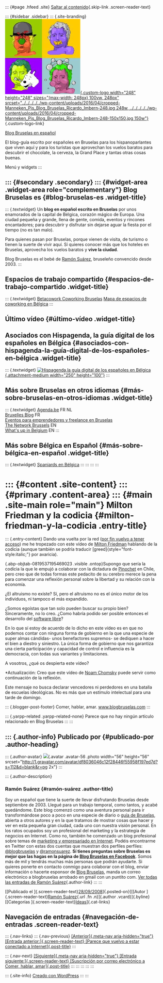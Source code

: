::: {#page .hfeed .site}
[Saltar al
contenido](../../../../../index.html?p=156#content){.skip-link
.screen-reader-text}

::: {#sidebar .sidebar}
::: {.site-branding}
[![](../../../../../wp-content/uploads/2016/04/cropped-Manneken_Pis_Blog_Bruselas_Ricardo_Imbern-248.jpg){.custom-logo
width="248" height="248" sizes="(max-width: 248px) 100vw, 248px"
srcset="../../../../../wp-content/uploads/2016/04/cropped-Manneken_Pis_Blog_Bruselas_Ricardo_Imbern-248.jpg 248w, ../../../../../wp-content/uploads/2016/04/cropped-Manneken_Pis_Blog_Bruselas_Ricardo_Imbern-248-150x150.jpg 150w"}](../../../../../index.html){.custom-logo-link}

[Blog Bruselas en español](../../../../../index.html)

El blog-guía escrito por españoles en Bruselas para los hispanoparlantes
que viven aquí y para los turistas que aprovechan los vuelos baratos
para descubrir el chocolate, la cerveza, la Grand Place y tantas otras
cosas buenas.

Menú y widgets
:::

::: {#secondary .secondary}
::: {#widget-area .widget-area role="complementary"}
Blog Bruselas es {#blog-bruselas-es .widget-title}
----------------

::: {.textwidget}
Un **blog en español escrito en Bruselas** por unos enamorados de la
capital de Bélgica, corazón mágico de Europa. Una ciudad pequeña y
grande, llena de gente, comida, eventos y rincones encantadores; para
descubrir y disfrutar sin dejarse aguar la fiesta por el tiempo (no es
tan malo).

Para quienes pasan por Bruselas, porque vienen de visita, de turismo o
tienen la suerte de vivir aquí. Sí quieres conocer más que los hoteles
en Bruselas, aprovecha los vuelos baratos y **vive la ciudad**.

Blog Bruselas es el bebé de [Ramón Suárez](http://www.ramonsuarez.com),
bruseleño convencido desde 2003.
:::

Espacios de trabajo compartido {#espacios-de-trabajo-compartido .widget-title}
------------------------------

::: {.textwidget}
[Betacowork Coworking Bruselas](http://www.betacowork.com) [Mapa de
espacios de coworking en Bélgica](http://coworkingbelgium.com)
:::

Último vídeo {#último-vídeo .widget-title}
------------

Asociados con Hispagenda, la guía digital de los españoles en Bélgica {#asociados-con-hispagenda-la-guía-digital-de-los-españoles-en-bélgica .widget-title}
---------------------------------------------------------------------

::: {.textwidget}
[![Hispagenda,la guía digital de los españoles en
Bélgica](../../../../../wp-content/uploads/2010/04/Hispagenda-250px.gif "Hispagenda, la guía digital de los españoles en Bélgica"){.attachment-medium
width="250" height="100"}](http://www.hispagenda.com)
:::

Más sobre Bruselas en otros idiomas {#más-sobre-bruselas-en-otros-idiomas .widget-title}
-----------------------------------

::: {.textwidget}
[Agenda.be](http://www.agenda.be) FR NL\
[Bruxelles Blog](http://www.bxlblog.be/) FR\
[Eventos para emprendedores y freelance en
Bruselas](http://www.betacowork.com/events/)\
[The Network
Brussels](http://groups.yahoo.com/group/TheNetworkBrussels/) EN\
[What\'s up in Belgium](http://www.whatsupin.be/) EN
:::

Más sobre Bélgica en Español {#más-sobre-bélgica-en-español .widget-title}
----------------------------

::: {.textwidget}
[Spaniards en Bélgica](http://www.spaniards.es/paises/belgica)
:::
:::
:::
:::

::: {#content .site-content}
::: {#primary .content-area}
::: {#main .site-main role="main"}
Milton Friedman y la codicia {#milton-friedman-y-la-codicia .entry-title}
============================

::: {.entry-content}
Dando una vuelta por la red ([por fin vuelvo a tener
acceso](http://comerhablaramar.blogspot.com/2008/09/parece-que-vuelvo-estar-conectado.html))
me he tropezado con este vídeo de [Milton
Friedman](http://es.wikipedia.org/wiki/Milton_Friedman) hablando de la
codicia (aunque también se podría traducir
[greed]{style="font-style:italic;"} por avaricia).

[](http://www.youtube.com/v/RWsx1X8PV_A&rel=0&color1=0xb1b1b1&color2=0xcfcfcf&fs=1 "Click here to block this object with Adblock Plus"){.abp-objtab-0819537195469023
.visible .ontop}Supongo que sería la codicia la que le empujó a
colaborar con la dictadura de
[Pinochet](http://es.wikipedia.org/wiki/Augusto_Pinochet_Ugarte#Pol.C3.ADticas_econ.C3.B3micas)
en Chile, pero creo que de todas formas este pedacito de su cerebro
merece la pena para comenzar una reflexión personal sobre la libertad y
su relación con la economía.

¿El altruismo no existe? Sí, pero el altruismo no es el único motor de
los individuos, ni tampoco el más expandido.

¿Somos egoístas que tan solo pueden buscar su propio bien? Sinceramente,
no lo creo. ¿Como habría podido ser posible entonces el desarrollo del
[software libre](http://es.wikipedia.org/wiki/C%C3%B3digo_libre)?

En lo que sí estoy de acuerdo de lo dicho en este vídeo es en que no
podemos contar con ninguna forma de gobierno en la que una especie de
super almas cándidas- unos benefactores supremos- se dediquen a hacer el
bien a diestro y siniestro. La única forma de gobierno que nos garantiza
una cierta participación y capacidad de control e influencia es la
democracia, con todas sus variantes y limitaciones.

A vosotros, ¿qué os despierta este vídeo?

\*Actualización: Creo que este vídeo de [Noam
Chomsky](http://es.wikipedia.org/wiki/Noam_Chomsky) puede servir como
continuación de la reflexión.

Este mensaje no busca declarar vencedores ni perdedores en una batalla
de escuelas ideológicas. No es más que un estímulo intelectual para una
tarde de domingo.

::: {.blogger-post-footer}
Comer, hablar, amar. www.blogbruselas.com
:::

::: {.yarpp-related .yarpp-related-none}
Parece que no hay ningún artículo relacionado en Blog Bruselas
:::
:::

::: {.author-info}
Publicado por {#publicado-por .author-heading}
-------------

::: {.author-avatar}
![](http://1.gravatar.com/avatar/df8036046c12f28446f55958f197ed7d?s=56&d=blank&r=pg){.avatar
.avatar-56 .photo width="56" height="56"
srcset="http://1.gravatar.com/avatar/df8036046c12f28446f55958f197ed7d?s=112&d=blank&r=pg 2x"}
:::

::: {.author-description}
### Ramón Suárez {#ramón-suárez .author-title}

Soy un español que tiene la suerte de llevar disfrutando Bruselas desde
septiembre de 2003. Llegué para un trabajo temporal, como tantos, y
acabé quedándome. Este blog comenzó como una aventura personal para ir
transformándose poco a poco en una especie de diario o [guía de
Bruselas](../../../../../index.html), abierta a otros autores y en la
que tratamos de mostrar cosas que hacer y ver en esta pequeña gran
ciudad, cada uno con nuestra visión personal. En los ratos ocupados soy
un profesional del marketing y la estrategia de negocios en Internet.
Como no, también he comenzado un blog profesional sobre temas de
[marketing y empresariado en Internet](http://ramonsuarez.com). Podéis
encontrarme en Twitter con estas dos cuentas que muestran dos perfiles
perfiles: [\@blogbruselas](http://twitter.com/blogbruselas) y
[\@ramonsuarez](http://twitter.com/ramonsuarez). **Sí tienes preguntas
sobre Bruselas es mejor que las hagas en la página de [Blog Bruselas en
Facebook](http://www.facebook.com/blogbruselas)**. Somos más de mil y
tendrás muchas más personas que podrán ayudarte. Si quieres ponerte en
contacto conmigo para colaborar con el blog, enviar información o
hacerte esponsor de [Blog Bruselas](../../../../../index.html), manda un
correo electrónico a blogbruselas arrobado en gmail con un puntito com.
[Ver todas las entradas de Ramón
Suárez](../../../../2010/04/30/index.html?author=2){.author-link}
:::
:::

[[Publicado el
]{.screen-reader-text}[28/09/2008](../../../../../index.html?p=156)]{.posted-on}[[[Autor
]{.screen-reader-text}[Ramón
Suárez](../../../../2010/04/30/index.html?author=2){.url .fn
.n}]{.author .vcard}]{.byline}[[Categorías
]{.screen-reader-text}[Ideas](../../../../category/ideas/index.html)]{.cat-links}

Navegación de entradas {#navegación-de-entradas .screen-reader-text}
----------------------

::: {.nav-links}
::: {.nav-previous}
[[Anterior]{.meta-nav aria-hidden="true"} [Entrada
anterior:]{.screen-reader-text} [Parece que vuelvo a estar conectado a
Internet]{.post-title}](../../../../../index.html?p=155)
:::

::: {.nav-next}
[[Siguiente]{.meta-nav aria-hidden="true"} [Entrada
siguiente:]{.screen-reader-text} [Suscripción por correo electrónico a
Comer, hablar, amar]{.post-title}](../../../../../index.html?p=157)
:::
:::
:::
:::
:::

::: {.site-info}
[Creado con WordPress](https://es.wordpress.org/)
:::
:::
